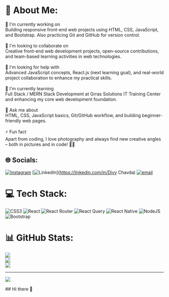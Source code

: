 # 💫 About Me:
🔭 I'm currently working on<br>Building responsive front-end web projects using HTML, CSS, JavaScript, and Bootstrap. Also practicing Git and GitHub for version control.<br><br>👯 I'm looking to collaborate on<br>Creative front-end web development projects, open-source contributions, and team-based learning activities in web technologies.<br><br>🤝 I'm looking for help with<br>Advanced JavaScript concepts, React.js (next learning goal), and real-world project collaboration to enhance my practical skills.<br><br>🌱 I'm currently learning<br>Full Stack / MERN Stack Development at Grras Solutions IT Training Center and enhancing my core web development foundation.<br><br>💬 Ask me about<br>HTML, CSS, JavaScript basics, Git/GitHub workflow, and building beginner-friendly web pages.<br><br>⚡ Fun fact<br>Apart from coding, I love photography and always find new creative angles – both in pictures and in code! 📸✨


## 🌐 Socials:
[![Instagram](https://img.shields.io/badge/Instagram-%23E4405F.svg?logo=Instagram&logoColor=white)](https://instagram.com/divy_chavda_100) [![LinkedIn](https://img.shields.io/badge/LinkedIn-%230077B5.svg?logo=linkedin&logoColor=white)](https://linkedin.com/in/Divy Chavda) [![email](https://img.shields.io/badge/Email-D14836?logo=gmail&logoColor=white)](mailto:chavdadivy9@gmail.com) 

# 💻 Tech Stack:
![CSS3](https://img.shields.io/badge/css3-%231572B6.svg?style=for-the-badge&logo=css3&logoColor=white) ![React](https://img.shields.io/badge/react-%2320232a.svg?style=for-the-badge&logo=react&logoColor=%2361DAFB) ![React Router](https://img.shields.io/badge/React_Router-CA4245?style=for-the-badge&logo=react-router&logoColor=white) ![React Query](https://img.shields.io/badge/-React%20Query-FF4154?style=for-the-badge&logo=react%20query&logoColor=white) ![React Native](https://img.shields.io/badge/react_native-%2320232a.svg?style=for-the-badge&logo=react&logoColor=%2361DAFB) ![NodeJS](https://img.shields.io/badge/node.js-6DA55F?style=for-the-badge&logo=node.js&logoColor=white) ![Bootstrap](https://img.shields.io/badge/bootstrap-%238511FA.svg?style=for-the-badge&logo=bootstrap&logoColor=white)
# 📊 GitHub Stats:
![](https://github-readme-stats.vercel.app/api?username=divychavda29&theme=dark&hide_border=false&include_all_commits=false&count_private=false)<br/>
![](https://nirzak-streak-stats.vercel.app/?user=divychavda29&theme=dark&hide_border=false)<br/>
![](https://github-readme-stats.vercel.app/api/top-langs/?username=divychavda29&theme=dark&hide_border=false&include_all_commits=false&count_private=false&layout=compact)

---
[![](https://visitcount.itsvg.in/api?id=divychavda29&icon=0&color=0)](https://visitcount.itsvg.in)

<!-- Proudly created with GPRM ( https://gprm.itsvg.in ) -->## Hi there 👋

<!--
**divychavda29/divychavda29** is a ✨ _special_ ✨ repository because its `README.md` (this file) appears on your GitHub profile.

Here are some ideas to get you started:

- 🔭 I’m currently working on ...
- 🌱 I’m currently learning ...
- 👯 I’m looking to collaborate on ...
- 🤔 I’m looking for help with ...
- 💬 Ask me about ...
- 📫 How to reach me: ...
- 😄 Pronouns: ...
- ⚡ Fun fact: ...
-->
